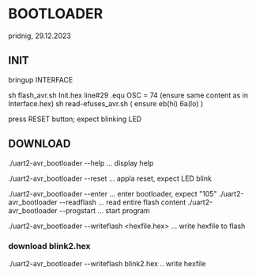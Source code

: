 # BOOTLOADER
pridnig, 29.12.2023

## INIT
bringup INTERFACE

sh flash_avr.sh Init.hex
line#29 .equ   OSC = 74 (ensure same content as in Interface.hex)
sh read-efuses_avr.sh ( ensure eb(hi) 6a(lo) )

press RESET button; expect blinking LED

## DOWNLOAD
./uart2-avr_bootloader --help ... display help

./uart2-avr_bootloader --reset     ... appla reset, expect LED blink

./uart2-avr_bootloader --enter     ... enter bootloader, expect "105"
./uart2-avr_bootloader --readflash ... read entire flash content
./uart2-avr_bootloader --progstart ... start program

./uart2-avr_bootloader --writeflash <hexfile.hex> ... write hexfile to flash

### download blink2.hex
./uart2-avr_bootloader --writeflash blink2.hex .. write hexfile


